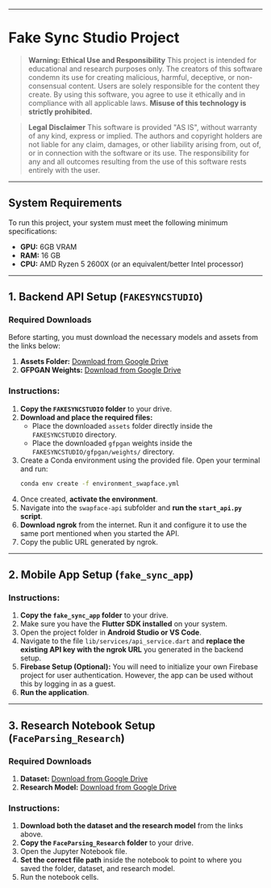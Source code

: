 -----
# Fake Sync Studio Project

> **Warning: Ethical Use and Responsibility**
> This project is intended for educational and research purposes only. The creators of this software condemn its use for creating malicious, harmful, deceptive, or non-consensual content. Users are solely responsible for the content they create. By using this software, you agree to use it ethically and in compliance with all applicable laws. **Misuse of this technology is strictly prohibited.**

> **Legal Disclaimer**
> This software is provided "AS IS", without warranty of any kind, express or implied. The authors and copyright holders are not liable for any claim, damages, or other liability arising from, out of, or in connection with the software or its use. The responsibility for any and all outcomes resulting from the use of this software rests entirely with the user.

-----

## System Requirements

To run this project, your system must meet the following minimum specifications:

  * **GPU:** 6GB VRAM
  * **RAM:** 16 GB
  * **CPU:** AMD Ryzen 5 2600X (or an equivalent/better Intel processor)

-----

## 1\. Backend API Setup (`FAKESYNCSTUDIO`)

### Required Downloads

Before starting, you must download the necessary models and assets from the links below:

1.  **Assets Folder:** [Download from Google Drive](https://drive.google.com/drive/folders/1BC_jXW7zBYR4_GqWQ3sk6PY74xB_1c_i?usp=sharing)
2.  **GFPGAN Weights:** [Download from Google Drive](https://drive.google.com/drive/folders/1E8RWZibhSCYQIYqZM7-KE1aSPuu0uAXy?usp=sharing)

### Instructions:

1.  **Copy the `FAKESYNCSTUDIO` folder** to your drive.
2.  **Download and place the required files:**
      * Place the downloaded `assets` folder directly inside the `FAKESYNCSTUDIO` directory.
      * Place the downloaded `gfpgan` weights inside the `FAKESYNCSTUDIO/gfpgan/weights/` directory.
3.  Create a Conda environment using the provided file. Open your terminal and run:
    ```bash
    conda env create -f environment_swapface.yml
    ```
4.  Once created, **activate the environment**.
5.  Navigate into the `swapface-api` subfolder and **run the `start_api.py` script**.
6.  **Download ngrok** from the internet. Run it and configure it to use the same port mentioned when you started the API.
7.  Copy the public URL generated by ngrok.

-----

## 2\. Mobile App Setup (`fake_sync_app`)

### Instructions:

1.  **Copy the `fake_sync_app` folder** to your drive.
2.  Make sure you have the **Flutter SDK installed** on your system.
3.  Open the project folder in **Android Studio or VS Code**.
4.  Navigate to the file `lib/services/api_service.dart` and **replace the existing API key with the ngrok URL** you generated in the backend setup.
5.  **Firebase Setup (Optional):** You will need to initialize your own Firebase project for user authentication. However, the app can be used without this by logging in as a guest.
6.  **Run the application**.

-----

## 3\. Research Notebook Setup (`FaceParsing_Research`)

### Required Downloads

1.  **Dataset:** [Download from Google Drive](https://drive.google.com/file/d/1CCy83zI73gFNKqkUdRhdYCqywZqHevaS/view?usp=sharing)
2.  **Research Model:** [Download from Google Drive](https://drive.google.com/drive/folders/1pr3zH1__vTnoNQWfi_5EO8pDM-tHZ6JT?usp=sharing)

### Instructions:

1.  **Download both the dataset and the research model** from the links above.
2.  **Copy the `FaceParsing_Research` folder** to your drive.
3.  Open the Jupyter Notebook file.
4.  **Set the correct file path** inside the notebook to point to where you saved the folder, dataset, and research model.
5.  Run the notebook cells.
